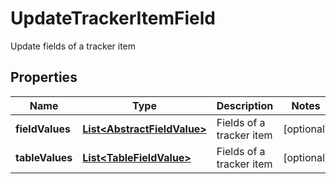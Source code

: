 

# UpdateTrackerItemField

Update fields of a tracker item

## Properties

Name | Type | Description | Notes
------------ | ------------- | ------------- | -------------
**fieldValues** | [**List&lt;AbstractFieldValue&gt;**](AbstractFieldValue.md) | Fields of a tracker item |  [optional]
**tableValues** | [**List&lt;TableFieldValue&gt;**](TableFieldValue.md) | Fields of a tracker item |  [optional]



